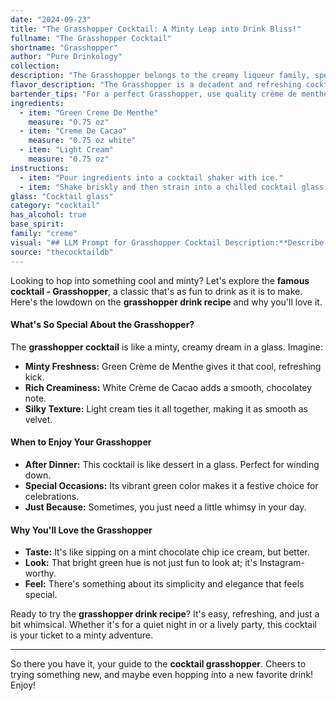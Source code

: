 ```yaml
---
date: "2024-09-23"
title: "The Grasshopper Cocktail: A Minty Leap into Drink Bliss!"
fullname: "The Grasshopper Cocktail"
shortname: "Grasshopper"
author: "Pure Drinkology"
collection:
description: "The Grasshopper belongs to the creamy liqueur family, specifically a mint chocolate variation. Originating in the 1950s, its name reflects the green hue and purportedly, its hopping popularity. "
flavor_description: "The Grasshopper is a decadent and refreshing cocktail. It boasts a vibrant, minty sweetness from the Green Creme de Menthe, balanced by the rich, chocolatey notes of Creme de Cacao. The light cream adds a velvety texture and mellows the sweetness, resulting in a smooth and creamy finish. The overall taste profile is a delightful fusion of sweet mint, chocolate, and a hint of creaminess. "
bartender_tips: "For a perfect Grasshopper, use quality crème de menthe and cacao.  Chill all ingredients beforehand for a frosty, refreshing drink.  Shake well with ice, ensuring the cream is thoroughly blended.  Strain into a chilled coupe glass, and garnish with a sprig of fresh mint for a touch of elegance.  "
ingredients:
  - item: "Green Creme De Menthe"
    measure: "0.75 oz"
  - item: "Creme De Cacao"
    measure: "0.75 oz white"
  - item: "Light Cream"
    measure: "0.75 oz"
instructions:
  - item: "Pour ingredients into a cocktail shaker with ice."
  - item: "Shake briskly and then strain into a chilled cocktail glass."
glass: "Cocktail glass"
category: "cocktail"
has_alcohol: true
base_spirit:
family: "creme"
visual: "## LLM Prompt for Grasshopper Cocktail Description:**Describe the appearance of a Grasshopper cocktail. Consider the following:*** **Color:**  What is the dominant color?  Is it opaque or translucent?  Are there any layers or gradients? * **Texture:** Is it smooth and creamy?  Are there any visible particles or bubbles?* **Garnish:**  Is there a garnish?  If so, what is it and how does it affect the visual appeal? * **Glass:**  What type of glass is it typically served in?  Does the glass shape contribute to the visual presentation?**Example Output:**The Grasshopper is a vibrant emerald green, almost opaque, with a smooth, creamy texture.  The color is reminiscent of a fresh patch of grass, and the drink has a slight, almost imperceptible, shimmer.  It's typically served in a chilled martini glass, with a garnish of a single chocolate mint leaf perched delicately on the rim. "
source: "thecocktaildb"
---
```



Looking to hop into something cool and minty? Let's explore the **famous cocktail - Grasshopper**, a classic that's as fun to drink as it is to make. Here's the lowdown on the **grasshopper drink recipe** and why you'll love it.

#### What's So Special About the Grasshopper?

The **grasshopper cocktail** is like a minty, creamy dream in a glass. Imagine:

- **Minty Freshness:** Green Crème de Menthe gives it that cool, refreshing kick.
- **Rich Creaminess:** White Crème de Cacao adds a smooth, chocolatey note.
- **Silky Texture:** Light cream ties it all together, making it as smooth as velvet.

#### When to Enjoy Your Grasshopper

- **After Dinner:** This cocktail is like dessert in a glass. Perfect for winding down.
- **Special Occasions:** Its vibrant green color makes it a festive choice for celebrations.
- **Just Because:** Sometimes, you just need a little whimsy in your day.

<!-- section break -->

#### Why You'll Love the Grasshopper

- **Taste:** It's like sipping on a mint chocolate chip ice cream, but better.
- **Look:** That bright green hue is not just fun to look at; it's Instagram-worthy.
- **Feel:** There's something about its simplicity and elegance that feels special.

Ready to try the **grasshopper drink recipe**? It's easy, refreshing, and just a bit whimsical. Whether it's for a quiet night in or a lively party, this cocktail is your ticket to a minty adventure.

---

So there you have it, your guide to the **cocktail grasshopper**. Cheers to trying something new, and maybe even hopping into a new favorite drink! Enjoy!
